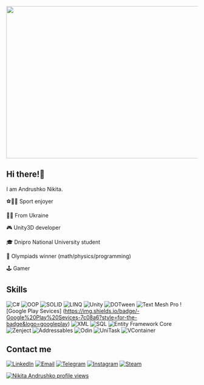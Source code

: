 <p align="center">
	<img src="https://github.com/quddi/quddi/blob/main/assets/logo.gif"  width="800" height="400"/>
</p>

## Hi there!👋

I am Andrushko Nikita.

⚽🏀🏐 Sport enjoyer

💙💛 From Ukraine

🎮 Unity3D developer

🎓 Dnipro National University student

🥇 Olympiads winner (math/physics/programming)

🕹️ Gamer

## Skills

![C#](https://img.shields.io/badge/-C%23-7c08a6?style=for-the-badge&logo=csharp)
![OOP](https://img.shields.io/badge/-OOP-red?style=for-the-badge&logo=oop)
![SOLID](https://img.shields.io/badge/-SOLID-orange?style=for-the-badge&logo=solid)
![LINQ](https://img.shields.io/badge/-LINQ-yellow?style=for-the-badge&logo=linq)
![Unity](https://img.shields.io/badge/-Unity-green?style=for-the-badge&logo=unity)
![DOTween](https://img.shields.io/badge/-DOTween-03eeff?style=for-the-badge&logo=dotween)
![Text Mesh Pro](https://img.shields.io/badge/-Text%20Mesh%20Pro-blue?style=for-the-badge&logo=textmeshpro)
![Google Play Sevices]
(https://img.shields.io/badge/-Google%20Play%20Sevices-7c08a6?style=for-the-badge&logo=googleplay)
![XML](https://img.shields.io/badge/-XML-red?style=for-the-badge&logo=xml)
![SQL](https://img.shields.io/badge/-SQL-orange?style=for-the-badge&logo=solid)
![Entity Framework Core](https://img.shields.io/badge/-Entity_Framework_Core-yellow?style=for-the-badge&logo=linq)
![Zenject](https://img.shields.io/badge/-Zenject-green?style=for-the-badge&logo=zenject)
![Addressables](https://img.shields.io/badge/-Addressables-03eeff?style=for-the-badge&logo=Addressables)
![Odin](https://img.shields.io/badge/-Odin-blue?style=for-the-badge&logo=odin)
![UniTask](https://img.shields.io/badge/-UniTask-7c08a6?style=for-the-badge&logo=unitask)
![VContainer](https://img.shields.io/badge/-VContainer-red?style=for-the-badge&logo=vcontainer)

## Contact me

[![LinkedIn](https://img.shields.io/badge/-LinkedIn-yellow?style=for-the-badge&logo=linkedin)](https://www.linkedin.com/in/nikita-andrushko-37b991226/)
[![Email](https://img.shields.io/badge/-Email-blue?style=for-the-badge&logo=gmail)](mailto:alemkhf12@gmail.com)
[![Telegram](https://img.shields.io/badge/-Telegram-yellow?style=for-the-badge&logo=telegram)](https://t.me/qudditech)
[![Instagram](https://img.shields.io/badge/-Instagram-blue?style=for-the-badge&logo=instagram)](https://www.instagram.com/n.i.k_andrushko/)
[![Steam](https://img.shields.io/badge/-Steam-yellow?style=for-the-badge&logo=steam)](https://steamcommunity.com/id/qudddi/)


[![Nikita Andrushko profile views](https://u8views.com/api/v1/github/profiles/59485777/views/day-week-month-total-count.svg)](https://u8views.com/github/quddi)
